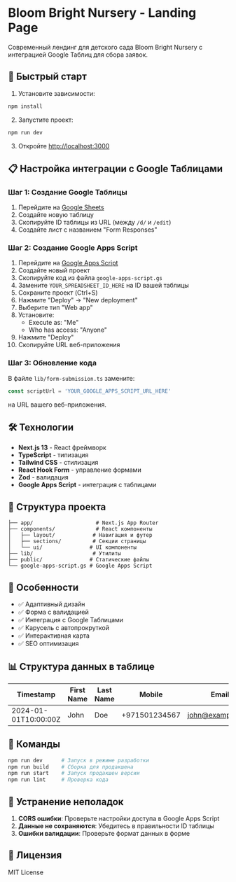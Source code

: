 # Bloom Bright Nursery - Landing Page

Современный лендинг для детского сада Bloom Bright Nursery с интеграцией Google Таблиц для сбора заявок.

## 🚀 Быстрый старт

1. Установите зависимости:
```bash
npm install
```

2. Запустите проект:
```bash
npm run dev
```

3. Откройте [http://localhost:3000](http://localhost:3000)

## 📋 Настройка интеграции с Google Таблицами

### Шаг 1: Создание Google Таблицы
1. Перейдите на [Google Sheets](https://sheets.google.com)
2. Создайте новую таблицу
3. Скопируйте ID таблицы из URL (между `/d/` и `/edit`)
4. Создайте лист с названием "Form Responses"

### Шаг 2: Создание Google Apps Script
1. Перейдите на [Google Apps Script](https://script.google.com)
2. Создайте новый проект
3. Скопируйте код из файла `google-apps-script.gs`
4. Замените `YOUR_SPREADSHEET_ID_HERE` на ID вашей таблицы
5. Сохраните проект (Ctrl+S)
6. Нажмите "Deploy" → "New deployment"
7. Выберите тип "Web app"
8. Установите:
   - Execute as: "Me"
   - Who has access: "Anyone"
9. Нажмите "Deploy"
10. Скопируйте URL веб-приложения

### Шаг 3: Обновление кода
В файле `lib/form-submission.ts` замените:
```typescript
const scriptUrl = 'YOUR_GOOGLE_APPS_SCRIPT_URL_HERE'
```
на URL вашего веб-приложения.

## 🛠 Технологии

- **Next.js 13** - React фреймворк
- **TypeScript** - типизация
- **Tailwind CSS** - стилизация
- **React Hook Form** - управление формами
- **Zod** - валидация
- **Google Apps Script** - интеграция с таблицами

## 📁 Структура проекта

```
├── app/                    # Next.js App Router
├── components/             # React компоненты
│   ├── layout/            # Навигация и футер
│   ├── sections/          # Секции страницы
│   └── ui/               # UI компоненты
├── lib/                   # Утилиты
├── public/               # Статические файлы
└── google-apps-script.gs # Google Apps Script
```

## 🎨 Особенности

- ✅ Адаптивный дизайн
- ✅ Форма с валидацией
- ✅ Интеграция с Google Таблицами
- ✅ Карусель с автопрокруткой
- ✅ Интерактивная карта
- ✅ SEO оптимизация

## 📊 Структура данных в таблице

| Timestamp | First Name | Last Name | Mobile | Email | Role | Comment | Agreement |
|-----------|------------|-----------|--------|-------|------|---------|-----------|
| 2024-01-01T10:00:00Z | John | Doe | +971501234567 | john@example.com | A parent | Hello | Yes |

## 🔧 Команды

```bash
npm run dev      # Запуск в режиме разработки
npm run build    # Сборка для продакшена
npm run start    # Запуск продакшен версии
npm run lint     # Проверка кода
```

## 🚨 Устранение неполадок

1. **CORS ошибки**: Проверьте настройки доступа в Google Apps Script
2. **Данные не сохраняются**: Убедитесь в правильности ID таблицы
3. **Ошибки валидации**: Проверьте формат данных в форме

## 📝 Лицензия

MIT License

